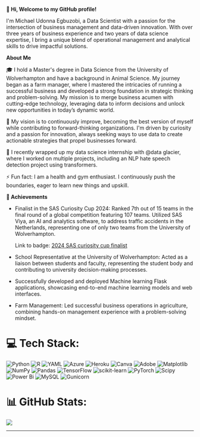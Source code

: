 **👋 Hi, Welcome to my GitHub profile!**

I'm Michael Udonna Egbuzobi, a Data Scientist with a passion for the intersection of business management and data-driven innovation. With over three years of business experience and two years of data science expertise, I bring a unique blend of operational management and analytical skills to drive impactful solutions.

**About Me**

🎓 I hold a Master's degree in Data Science from the University of Wolverhampton and have a background in Animal Science. My journey began as a farm manager, where I mastered the intricacies of running a successful business and developed a strong foundation in strategic thinking and problem-solving. My mission is to merge business acumen with cutting-edge technology, leveraging data to inform decisions and unlock new opportunities in today’s dynamic world.

👀 My vision is to continuously improve, becoming the best version of myself while contributing to forward-thinking organizations. I'm driven by curiosity and a passion for innovation, always seeking ways to use data to create actionable strategies that propel businesses forward.

🌱 I recently wrapped up my data science internship with @data glacier, where I worked on multiple projects, including an NLP hate speech detection project using transformers.

⚡ Fun fact: I am a health and gym enthusiast. I continuously push the boundaries, eager to learn new things and upskill.  

 **🏅 Achievements**
- Finalist in the SAS Curiosity Cup 2024: Ranked 7th out of 15 teams in the final round of a global competition featuring 107 teams. Utilized SAS Viya, an AI and analytics software, to address traffic accidents in the Netherlands, representing one of only two teams from the University of Wolverhampton.
  
  Link to badge: [2024 SAS curiosity cup finalist](https://www.credly.com/badges/a8cc79f2-bb6b-4e3e-ab71-cb5dc22409ea/public_url)

- School Representative at the University of Wolverhampton: Acted as a liaison between students and faculty, representing the student body and contributing to university decision-making processes.
- Successfully developed and deployed Machine learning Flask applications, showcasing end-to-end machine learning models and web interfaces.
- Farm Management: Led successful business operations in agriculture, combining hands-on management experience with a problem-solving mindset.


# 💻 Tech Stack:
![Python](https://img.shields.io/badge/python-3670A0?style=for-the-badge&logo=python&logoColor=ffdd54) ![R](https://img.shields.io/badge/r-%23276DC3.svg?style=for-the-badge&logo=r&logoColor=white) ![YAML](https://img.shields.io/badge/yaml-%23ffffff.svg?style=for-the-badge&logo=yaml&logoColor=151515) ![Azure](https://img.shields.io/badge/azure-%230072C6.svg?style=for-the-badge&logo=microsoftazure&logoColor=white) ![Heroku](https://img.shields.io/badge/heroku-%23430098.svg?style=for-the-badge&logo=heroku&logoColor=white) ![Canva](https://img.shields.io/badge/Canva-%2300C4CC.svg?style=for-the-badge&logo=Canva&logoColor=white) ![Adobe](https://img.shields.io/badge/adobe-%23FF0000.svg?style=for-the-badge&logo=adobe&logoColor=white) ![Matplotlib](https://img.shields.io/badge/Matplotlib-%23ffffff.svg?style=for-the-badge&logo=Matplotlib&logoColor=black) ![NumPy](https://img.shields.io/badge/numpy-%23013243.svg?style=for-the-badge&logo=numpy&logoColor=white) ![Pandas](https://img.shields.io/badge/pandas-%23150458.svg?style=for-the-badge&logo=pandas&logoColor=white) ![TensorFlow](https://img.shields.io/badge/TensorFlow-%23FF6F00.svg?style=for-the-badge&logo=TensorFlow&logoColor=white) ![scikit-learn](https://img.shields.io/badge/scikit--learn-%23F7931E.svg?style=for-the-badge&logo=scikit-learn&logoColor=white) ![PyTorch](https://img.shields.io/badge/PyTorch-%23EE4C2C.svg?style=for-the-badge&logo=PyTorch&logoColor=white) ![Scipy](https://img.shields.io/badge/SciPy-%230C55A5.svg?style=for-the-badge&logo=scipy&logoColor=%white) ![Power Bi](https://img.shields.io/badge/power_bi-F2C811?style=for-the-badge&logo=powerbi&logoColor=black) ![MySQL](https://img.shields.io/badge/mysql-4479A1.svg?style=for-the-badge&logo=mysql&logoColor=white) ![Gunicorn](https://img.shields.io/badge/gunicorn-%298729.svg?style=for-the-badge&logo=gunicorn&logoColor=white)

# 📊 GitHub Stats:
![](https://github-readme-streak-stats.herokuapp.com/?user=UdonnaM&theme=dark&hide_border=false)<br/>


---

<!-- Proudly created with GPRM ( https://gprm.itsvg.in ) -->





<!---
UdonnaM/UdonnaM is a ✨ special ✨ repository because its `README.md` (this file) appears on your GitHub profile.
You can click the Preview link to take a look at your changes.
--->
